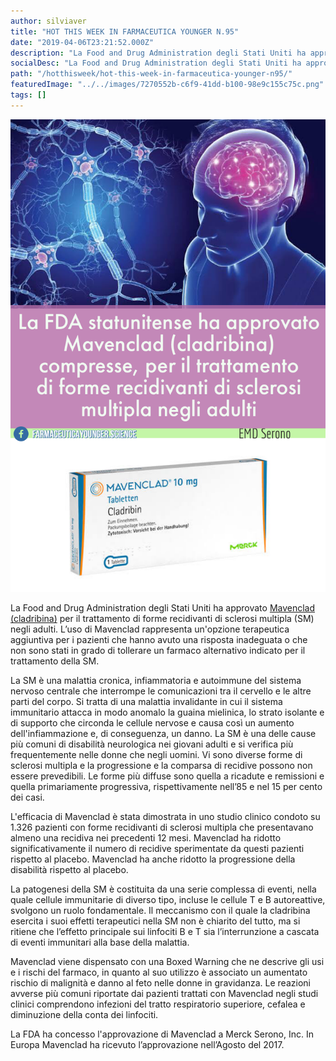 ```yaml
---
author: silviaver
title: "HOT THIS WEEK IN FARMACEUTICA YOUNGER N.95"
date: "2019-04-06T23:21:52.000Z"
description: "La Food and Drug Administration degli Stati Uniti ha approvato Mavenclad (cladribina) per il trattamento di forme recidivanti di sclerosi multipla (SM) negli adulti. L’uso di Mavenclad rappresenta un'opzione terapeutica aggiuntiva per i pazienti che hanno avuto una risposta inadeguata o che non sono stati in grado di tollerare un farmaco alternativo indicato per il trattamento della SM."
socialDesc: "La Food and Drug Administration degli Stati Uniti ha approvato Mavenclad (cladribina) per il trattamento di forme recidivanti di sclerosi multipla (SM) negli adulti. L’uso di Mavenclad rappresenta un'opzione terapeutica aggiuntiva per i pazienti che hanno avuto una risposta inadeguata o che non sono stati in grado di tollerare un farmaco alternativo indicato per il trattamento della SM."
path: "/hotthisweek/hot-this-week-in-farmaceutica-younger-n95/"
featuredImage: "../../images/7270552b-c6f9-41dd-b100-98e9c155c75c.png"
tags: []
---
```


![null](../../images/7270552b-c6f9-41dd-b100-98e9c155c75c.png)

La Food and Drug Administration degli Stati Uniti ha approvato [Mavenclad (cladribina)](https://www.merckgroup.com/en/news/mavenclad.html) per il trattamento di forme recidivanti di sclerosi multipla (SM) negli adulti. L’uso di Mavenclad rappresenta un'opzione terapeutica aggiuntiva per i pazienti che hanno avuto una risposta inadeguata o che non sono stati in grado di tollerare un farmaco alternativo indicato per il trattamento della SM.

La SM è una malattia cronica, infiammatoria e autoimmune del sistema nervoso centrale che interrompe le comunicazioni tra il cervello e le altre parti del corpo. Si tratta di una malattia invalidante in cui il sistema immunitario attacca in modo anomalo la guaina mielinica, lo strato isolante e di supporto che circonda le cellule nervose e causa così un aumento dell'infiammazione e, di conseguenza, un danno. La SM è una delle cause più comuni di disabilità neurologica nei giovani adulti e si verifica più frequentemente nelle donne che negli uomini. Vi sono diverse forme di sclerosi multipla e la progressione e la comparsa di recidive possono non essere prevedibili. Le forme più diffuse sono quella a ricadute e remissioni e quella primariamente progressiva, rispettivamente nell’85 e nel 15 per cento dei casi.

L'efficacia di Mavenclad è stata dimostrata in uno studio clinico condoto su 1.326 pazienti con forme recidivanti di sclerosi multipla che presentavano almeno una recidiva nei precedenti 12 mesi. Mavenclad ha ridotto significativamente il numero di recidive sperimentate da questi pazienti rispetto al placebo. Mavenclad ha anche ridotto la progressione della disabilità rispetto al placebo.

La patogenesi della SM è costituita da una serie complessa di eventi, nella quale cellule immunitarie di diverso tipo, incluse le cellule T e B autoreattive, svolgono un ruolo fondamentale. Il meccanismo con il quale la cladribina esercita i suoi effetti terapeutici nella SM non è chiarito del tutto, ma si ritiene che l’effetto principale sui linfociti B e T sia l’interrunzione a cascata di eventi immunitari alla base della malattia.

Mavenclad viene dispensato con una Boxed Warning che ne descrive gli usi e i rischi del farmaco, in quanto al suo utilizzo è associato un aumentato rischio di malignità e danno al feto nelle donne in gravidanza. Le reazioni avverse più comuni riportate dai pazienti trattati con Mavenclad negli studi clinici comprendono infezioni del tratto respiratorio superiore, cefalea e diminuzione della conta dei linfociti.

La FDA ha concesso l'approvazione di Mavenclad a Merck Serono, Inc. In Europa Mavenclad ha ricevuto l’approvazione nell’Agosto del 2017.
